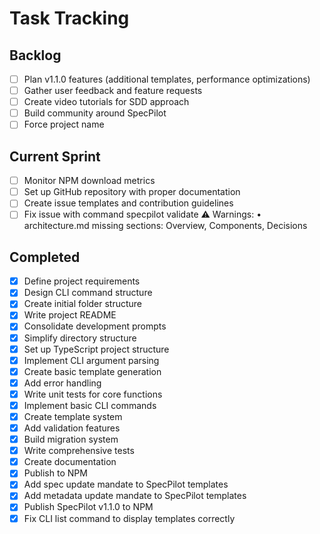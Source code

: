 # Task Tracking

## Backlog

- [ ] Plan v1.1.0 features (additional templates, performance optimizations)
- [ ] Gather user feedback and feature requests
- [ ] Create video tutorials for SDD approach
- [ ] Build community around SpecPilot
- [ ] Force project name

## Current Sprint

- [ ] Monitor NPM download metrics
- [ ] Set up GitHub repository with proper documentation
- [ ] Create issue templates and contribution guidelines
- [ ] Fix issue with command specpilot validate ⚠️ Warnings: • architecture.md missing sections: Overview, Components, Decisions

## Completed

- [x] Define project requirements
- [x] Design CLI command structure
- [x] Create initial folder structure
- [x] Write project README
- [x] Consolidate development prompts
- [x] Simplify directory structure
- [x] Set up TypeScript project structure
- [x] Implement CLI argument parsing
- [x] Create basic template generation
- [x] Add error handling
- [x] Write unit tests for core functions
- [x] Implement basic CLI commands
- [x] Create template system
- [x] Add validation features
- [x] Build migration system
- [x] Write comprehensive tests
- [x] Create documentation
- [x] Publish to NPM
- [x] Add spec update mandate to SpecPilot templates
- [x] Add metadata update mandate to SpecPilot templates
- [x] Publish SpecPilot v1.1.0 to NPM
- [x] Fix CLI list command to display templates correctly
